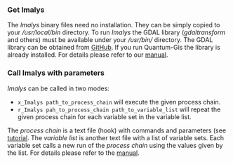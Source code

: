 ### Get Imalys

The *Imalys* binary files need no installation. They can be simply copied to your */usr/local/bin* directory. To run *Imalys* the GDAL library (*gdaltransform* and others) must be available under your */usr/bin/* directory. The GDAL library can be obtained from [GitHub](https://github.com/OSGeo/GDAL). If you run Quantum-Gis the library is already installed. For details please refer to our [manual](../documents/manual/README.md).

### Call Imalys with parameters

*Imalys* can be called in two modes:

* `x_Imalys path_to_process_chain` will execute the given process chain.
* `r_Imalys pah_to_process_chain path_to_variable_list` will repeat the given process chain for each variable set in the variable list.

The *process chain* is a text file (hook) with commands and parameters (see [tutorial](../documents/tutorial/Index.md). The *variable list* is another text file with a list of variable sets. Each variable set calls a new run of the *process chain* using the values given by the list. For details please refer to the [manual](../documents/manual/Index.md).
